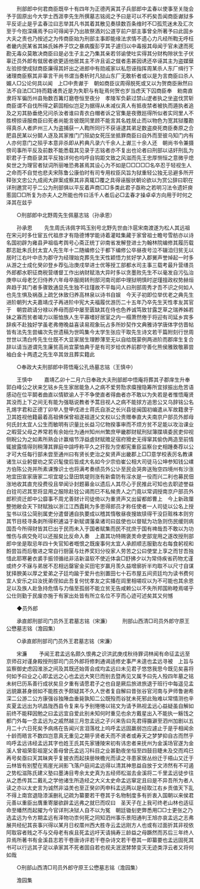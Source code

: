 <!-- { "loadSidebar": true } -->
　　刑部郎中何君商臣既卒十有四年为正德丙寅其子兵部郎中孟春以使事至关陇会予于固原出今大学士西涯李先生所撰墓志铭阅之予曰是可以不朽矣吾闻商臣谳狱多平反讵止是乎孟春泣曰志举其凡书其着其散见奏牍数百条维时不□孤荒迷未及汇次至于今抱深痛焉予曰可得闻乎乃出故祭酒刘公道亨前户部主事曾全所著予曰此固乡大夫之责也乃按述之为传商臣始为刑部主事即能缘法求情不遗心力凡经所鞫无呼枉者畿内民某省其姊氏姊养子饮之暴病腹彭亨其子遽归以中毒报其母闻于官未逮而死勘无毒众莫敢决商臣曰是必生子主之乃集其亲若邻谕使吐实得其分财构隙状生子伏辜迁员外郎有僦居者欲更适他居其主不许且诟之僦者恚甚因诱还卒诬其主为盗媒蘖左验掠使成狱商臣廉得其奸出之进郎中有勋戚家以私怨诬指挥周某杀人东厂缉行下诸理商臣察其非辜言干尚书谓当奏析时凡狱山东厂无敢析者或以是为言商臣曰杀人媚人□公论何具以闻　上□中贵谳于　朝如商臣议周得脱死或又以为贺商臣揪然曰法不自法□□持而籍诸贵近是为失职与有耻焉何贺也岁当虑天下囚商臣奉　勑南直隶将军徧历州县殆数百篝灯磨卷恒至夜分　孝陵军负薪过禁山逻者执之坐盗伐赏斩商臣谓不自伐所得之薪固相似岂足为据得从未减仪真人有抵夜禁者被执而遁执者追及之刃其胁垂绝兄问杀汝者谁曰青衣白帽者诉之官集是夜徼廵得所似者实同里人不胜榜掠诬服商臣曰死者尚能言彼既同里顾不能言其名姓居止而以物色为宽其狱覆勘得真杀人者庐州三人为盗捕获一人鞫所同行不获诬逮其弟足数盗庾死商臣奏原之合肥县民某以分鬬人逐及其家推门门殒幼女死压坐抵罪商臣曰自外而至彼乌知门内有人亦何意门之殒乎本意非杀即从矜典凡录六千余人上谳三十余人还　朝尚书令兼摄傍司事所平反及前数不能悉载其见录于志铭者亦不复出也论者曰刑部以诘奸刑乱为职君子于商臣录其平反独详何也呜呼自钩距文致之风滋而先王忠厚恻恒之意微乎熄矣世之为理官者狱词所丽唯恐弗甚焉其设心为不如是□□□□□名卒忍于轻视生人之命而不自觉也悲夫宋陈鲁公康伯时有司专用权臣风旨为狱重轻公独无忌避多所开释张文忠公九成阅大辟案成察其非真辄□覆之具得诬服状朝论欲以为赏公辞曰职在详刑邀赏可乎二公为刑部俱以平反着声商□□多类此君子亟称之若明习法令遗奸庾慝固□□所复为亦夫人之所能也传曰活千人者后必□孟春才操卓卓方向用于时何之泽其在兹乎 

　　○刑部郎中北野周先生佩墓志铭（孙承恩） 

　　孙承恩 
　　先生周氏讳佩字鸣玉别号北野先世由汴扈宋南渡遂为松人其远祖在宋元时多仕宦五代祖彦才有隐德博学能诗着灌畦集藏于家曾祖士瞻号雪舫亦以诗名国初辟为雍县尹祖临考舆号心斋正统丁卯南省发解登进士为翰林院编修其履历载郡志妣朱氏封太宜人先生年十二随编修公于都下编修公卒昼夜号泣不辍洎归贫无以居时江右叶中丞为郡守为经理始克葬先生天性颖悟力贫好学入郡黉声誉焯起一时多从游之士成化癸卯登乡荐弘治庚戌举进士优等授工部都水司主事三载考最升营缮员外郎都水职征商税营缮督工作出纳财赋浩大异时多以贪墨败先生不以毫发自污弘治庚申以母老乞归侍养六年母卒服阕转刑部河南司郎中理狱明慎时逆瑾擅政权势赫烜奔趋于其门者多骤致通显先生独不往瑾故不平每问人曰刑部周秀才吾不识之何如人也先生惧及祸亟上疏乞休致归养高林泉以诗书自娱　今天子初即位举优老之典先生进阶朝列大夫嘉靖戊子再进阶中宪大夫福履优游历二十五年乃卒先生天性孝友其官于　朝尝疏请分禄以养母而邸中屡至匮缺其在侍也色养诚笃致甘露芝草之瑞养姊若妹之寡而贫者竭力以赈恤族人生平寡嗜好居室之内一榻萧然倦于将迎有司延乡宾多辞疾不赴独好学虽老弗倦晚益喜读易观象玩占多所妙契作文典雅诗学唐体字仿晋帖皆有法先生尝编次先世遗稿为世鸣集今太学生张应干取先生诗文若干篇附刻行世周世世以清白传先生仕既不大显家居生理尠薄至无以自给既蒙例两进阶而郡庠生复合辞以请当道谓先生廉贫高尚宜蒙恤典于是有司岁给优养前郡守善化熊侯雅致敬慕尝袖白金十两遗之先生卒其敛且葬实籍此 

　　○奉政大夫刑部郎中蒋悟庵公孔炀墓志铭（王慎中） 

　　王慎中 
　　嘉靖乙卯十二月六日奉政大夫刑部郎中悟庵将葬其子郡庠生升奉郭白峰公之状来乞铭乡先生家居能急人之病不爱劳勚求瘼搜隐筹所宜捄振出危苦语感动在位平鬬者曲直以情欵谕人于不争使直者得曲者亦不敢以为失若是者惟悟庵贤其没而上下之间无有能为强聒说教者予蒿目视人之病不能捄方追思公又乌辞铭公名孔焬字君和正德丁卯举人登甲戍进士蒋氏自浙之长兴县徙闽国初编遣从军故籍隶于卫其姓视他籍最着高祖佛保曾祖遂祖道父文权以公贵赠奉直大夫南京户部员外郎母何氏封太宜人公生而敏明有识量比长益习亿物揆事审而不烦方贫不足能以攻治课业之暇营父母之养常若有余始仕为通州知州州繁庶甲畿郡财赋刑狱簿牒填委民吏仰视侧睨公为之如素所熟会计赢缩节浮益虗财赋赡足宿府猾史无得窜其偷伪两造至前情辄披露情得则稍薄其罪庭中諠呼称平久之犴狴为空都宪重臣监察台史相踵奏荐以公才可大任每行部未尝至通州曰有贤长吏治之矣贤声出畿郡上□□意学校表厉名教课诸生以业躬督劝之奖识髦俊后皆成大名如今少宗伯崔公相大司徒马公坤参知钱公嶫方伯陈公尧并所素课豫识士也将满考奏绩员外公讣至民会哭奔送殆空四境州有沙涨地宜田宣家唐家二坝宜堤公垦田筑堤则涨有新畬防有淫水是一役而兴二利也募民佃涨地收其直充役费役且举闻讣封题募金以遗后人其尽心于民推此可知也去职迹誉益白铨司迟其至将显用之服除赴铨公谒而巳不私候贵人之门竟以常调授南京户部员外郎积资迁郎中公靡事不周尤善财计司徒倚以为重贤声又出留都郎曹上　今上新政厘整弛敝会天下财赋独以浙江江西蠹耗为多思得郎员才称任使者一人司徒以公名上授玺书以往公简别属吏分遣督逋自执要成以稽其惰敬昼夜搜故牍得干没巨赃株本则穷其节目枝寻条剥所得积逋溢于新赋谓藩臬诸司曰兹使也以督赋为功急则伤民缓则病国吾今所得财皆其巳出于民而未入于国者赋集而民不扰庶于国有禆哉吾不敢以为功惟伤与病交免可以还报矣比反命入奏　上嘉其功特赐褒羙命吏部宠用之遂改授刑部郎中坐是取忌年四十失官知者嘅恨之既废事何太宜人承颜顺志服勤左右每食躬视和餁尝旨而后敬进之常自行厨匽与灶养奖妇分役家人劳苦之公曰使堂上享之而甘吾独惜此耶寒暑衣裘手振领循祛非洁新温软不使近体衾□舒拂夕以为常侍疾省药物尤谨或终夕不寐与弟居不忍相远罄宦金买田宅岁赢月羡久益增廓折半均取不以尺寸自谋犹择腴美以厚之爱弟之子廷均踰于爱升也别置田七十石市屋五间资廷均为读书费何宜人安乐之曰汝抚弟侄如此吾复何忧孝友之实播在闾里相嗟叹以为不可能也其余恩足以及族人赴急持危情与力偕至孤弱不能立贫无告咸赖公以不失所邦国称睦焉嗟乎公仕则勤于民废亦施于有家出处皆有所立名位不亨而心迹可述矣其又何憾 

　　◆员外郎 

　　承直郎刑部司门员外王君墓志铭（宋濂） 
　　刑部山西清□司员外郎守原王公懋墓志铭（澹园集） 

　　○承直郎刑部司门员外王君墓志铭（宋濂） 

　　宋濂 
　　予闻王君孟远名颇久恨弗之识洪武庚戌秋待罪词林闻有命征孟远至京师召对谨身殿授刑部司门员外郎将修刺通谒适修史事严未遑也孟远寻被　上旨与监察御史虑囚淮浙之间及其既还始胥会成均孟远曰未见君子悠悠我思今既见矣喜将何如予曰业之心即孟远之心也孟远大笑巳而别去暨再见又属予曰先人殁四年墓之铭未树巳历系善行成状矣旦夕重有请愿君子之也自是厥后旅进旅退于班行中每遥见孟远貌羸甚身弱如不能胜衣予颇疑其不久人世者复自解曰昔张谷官河南与尹师鲁谢希深二公游二公方康强谷独陲血垂毙孰知二公既殁而谷犹未死邪此殆难以常情测也辛亥夏孟远出为巩昌陇西县令复来与予别惓惓以铭文为请予熟视孟远心益疑虽自解如前终不能释因勉之曰孟远宜自爱此别未知何时重见也余方戴星出入不能执一觞饯之都门外每一念孟远为之戚然越三月忽孟远之子兴来告曰先君得膓澼至泗州加剧以五月二十六日死矣予病疡在告闻兴言泪落枕上呜呼孟远固羸弱岂应遽止于是乎相闻余十龄而晤言不数四岂意真无重见之期乎贤者夭而不贤者或寿天之梦梦抑自古而然乎呜呼孟远讳经孟远其字也姓王氏其先家锺陵宋初有讳忠者来抚州为金溪场官遂为金溪人曾祖荣彰祖寔父善母曾氏孟远习科目之业甚勤夜坐恒至四鼓目睫未及交而鸡巳再号矣亟曰天其昧爽乎复披衣而起挟册映檐光而读之寻患家居丛纷迁于梧山又迁于云林皆有别墅在焉崖光涧影飞落户庭间孟远得以清其神思益自放于文沛然有不可遏之势松滋陈氏建义塾曰墨涛目甹余太史真为五经师松滋去金溪将二千里孟远徒步往从之悉传其二戴礼之学他诸生所造经之大义太史命孟远窜定且曰是不异吾所为者人读之亦以太史言为诚然非溢羙也至正癸卯丙申科孟远两以是经取江右乡贡值天下乱不得上南宫退隐漆溪删礼记疏为纂要若干卷其于名物制度多有折衷入国朝以来侯君元善以重臣出膺重寄屡欲辟孟远弗之就巳而叹曰　圣天子在上我可终老山林也适征命至幡然而起擢为今官详刑决狱人自不以为冤　朝廷锄刬吏弊悉用□□士更张之乃选孟远为令方期孟远有泽物功柰何死之同知泗州事乐景阳通判王旭亦哀孟远之志弗展共经纪其丧事兴得以某月日权厝州西大胜寺云孟远刚方人也或有过面折其非视依阿取容者贱之不与交母老有疾且死孟远吁天请捐寿三龄益之母蹶然而苏后三年终人异焉所著书有金溪县志若干卷唐诗评若干卷杂诗文若干卷其一即纂要也孟远固死其书可以行远其子足以承家其不死者固自若也视夫泯泯棼棼变灭无迹类浮云者又将何如哉 

　　○刑部山西清□司员外郎守原王公懋墓志铭（澹园集） 

　　澹园集 
